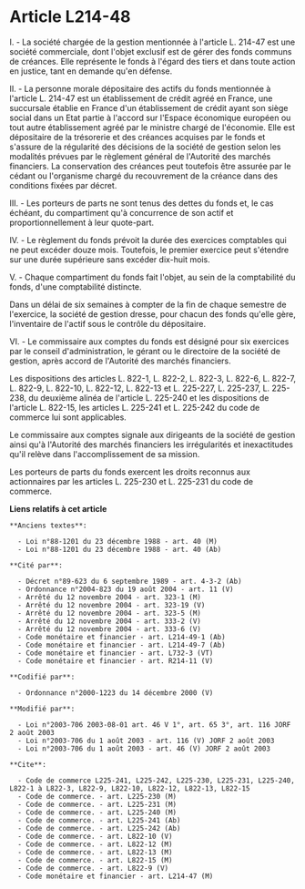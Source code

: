 # Article L214-48

I. - La société chargée de la gestion mentionnée à l'article L. 214-47 est une société commerciale, dont l'objet exclusif est
de gérer des fonds communs de créances. Elle représente le fonds à l'égard des tiers et dans toute action en justice, tant en
demande qu'en défense.

II. - La personne morale dépositaire des actifs du fonds mentionnée à l'article L. 214-47 est un établissement de crédit
agréé en France, une succursale établie en France d'un établissement de crédit ayant son siège social dans un Etat partie à
l'accord sur l'Espace économique européen ou tout autre établissement agréé par le ministre chargé de l'économie. Elle est
dépositaire de la trésorerie et des créances acquises par le fonds et s'assure de la régularité des décisions de la société
de gestion selon les modalités prévues par le règlement général de l'Autorité des marchés financiers. La conservation des
créances peut toutefois être assurée par le cédant ou l'organisme chargé du recouvrement de la créance dans des conditions
fixées par décret.

III. - Les porteurs de parts ne sont tenus des dettes du fonds et, le cas échéant, du compartiment qu'à concurrence de son
actif et proportionnellement à leur quote-part.

IV. - Le règlement du fonds prévoit la durée des exercices comptables qui ne peut excéder douze mois. Toutefois, le premier
exercice peut s'étendre sur une durée supérieure sans excéder dix-huit mois.

V. - Chaque compartiment du fonds fait l'objet, au sein de la comptabilité du fonds, d'une comptabilité distincte.

Dans un délai de six semaines à compter de la fin de chaque semestre de l'exercice, la société de gestion dresse, pour chacun
des fonds qu'elle gère, l'inventaire de l'actif sous le contrôle du dépositaire.

VI. - Le commissaire aux comptes du fonds est désigné pour six exercices par le conseil d'administration, le gérant ou le
directoire de la société de gestion, après accord de l'Autorité des marchés financiers.

Les dispositions des articles L. 822-1, L. 822-2, L. 822-3, L. 822-6, L. 822-7, L. 822-9, L. 822-10, L. 822-12, L. 822-13 et
L. 225-227, L. 225-237, L. 225-238, du deuxième alinéa de l'article L. 225-240 et les dispositions de l'article L. 822-15,
les articles L. 225-241 et L. 225-242 du code de commerce lui sont applicables.

Le commissaire aux comptes signale aux dirigeants de la société de gestion ainsi qu'à l'Autorité des marchés financiers les
irrégularités et inexactitudes qu'il relève dans l'accomplissement de sa mission.

Les porteurs de parts du fonds exercent les droits reconnus aux actionnaires par les articles L. 225-230 et L. 225-231 du
code de commerce.

**Liens relatifs à cet article**

	**Anciens textes**:

	  - Loi n°88-1201 du 23 décembre 1988 - art. 40 (M)
	  - Loi n°88-1201 du 23 décembre 1988 - art. 40 (Ab)

	**Cité par**:

	  - Décret n°89-623 du 6 septembre 1989 - art. 4-3-2 (Ab)
	  - Ordonnance n°2004-823 du 19 août 2004 - art. 11 (V)
	  - Arrêté du 12 novembre 2004 - art. 323-1 (M)
	  - Arrêté du 12 novembre 2004 - art. 323-19 (V)
	  - Arrêté du 12 novembre 2004 - art. 323-5 (M)
	  - Arrêté du 12 novembre 2004 - art. 333-2 (V)
	  - Arrêté du 12 novembre 2004 - art. 333-6 (V)
	  - Code monétaire et financier - art. L214-49-1 (Ab)
	  - Code monétaire et financier - art. L214-49-7 (Ab)
	  - Code monétaire et financier - art. L732-3 (VT)
	  - Code monétaire et financier - art. R214-11 (V)

	**Codifié par**:

	  - Ordonnance n°2000-1223 du 14 décembre 2000 (V)

	**Modifié par**:

	  - Loi n°2003-706 2003-08-01 art. 46 V 1°, art. 65 3°, art. 116 JORF 2 août 2003
	  - Loi n°2003-706 du 1 août 2003 - art. 116 (V) JORF 2 août 2003
	  - Loi n°2003-706 du 1 août 2003 - art. 46 (V) JORF 2 août 2003

	**Cite**:

	  - Code de commerce L225-241, L225-242, L225-230, L225-231, L225-240, L822-1 à L822-3, L822-9, L822-10, L822-12, L822-13, L822-15
	  - Code de commerce. - art. L225-230 (M)
	  - Code de commerce. - art. L225-231 (M)
	  - Code de commerce. - art. L225-240 (M)
	  - Code de commerce. - art. L225-241 (Ab)
	  - Code de commerce. - art. L225-242 (Ab)
	  - Code de commerce. - art. L822-10 (V)
	  - Code de commerce. - art. L822-12 (M)
	  - Code de commerce. - art. L822-13 (M)
	  - Code de commerce. - art. L822-15 (M)
	  - Code de commerce. - art. L822-9 (V)
	  - Code monétaire et financier - art. L214-47 (M)
